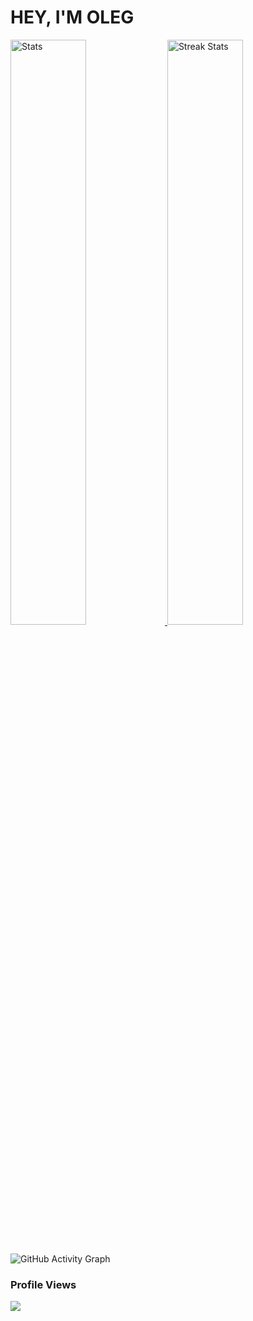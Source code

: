 # HEY, I'M OLEG

<div>
    <a href="https://github-readme-stats.vercel.app">
        <img width="49%" alt="Stats" src="https://github-readme-stats.vercel.app/api?&count_private=true&include_all_commits=true&username=OCharnyshevich&theme=shades-of-purple&custom_title=GitHub+Stats&hide_border=true"/>
    </a>
    <a href="https://github-readme-streak-stats.herokuapp.com">
        <img width="49%" alt="Streak Stats" src="https://github-readme-streak-stats.herokuapp.com/?user=OCharnyshevich&theme=shades-of-purple&hide_border=true"/>
    </a>
  </div>
  </br>  
  
![GitHub Activity Graph](https://activity-graph.herokuapp.com/graph?username=OCharnyshevich&theme=react-dark&custom_title=My%20Contributions%20Graph%20is%20like%20a%20Rollercoster%20Ride&bg_color=3333cc&color=ffffff&line=ffffff&point=ffffff&area=true&hide_border=true)  

### Profile Views

![](https://count.getloli.com/get/@OCharnyshevich.github.readme)
</br>
